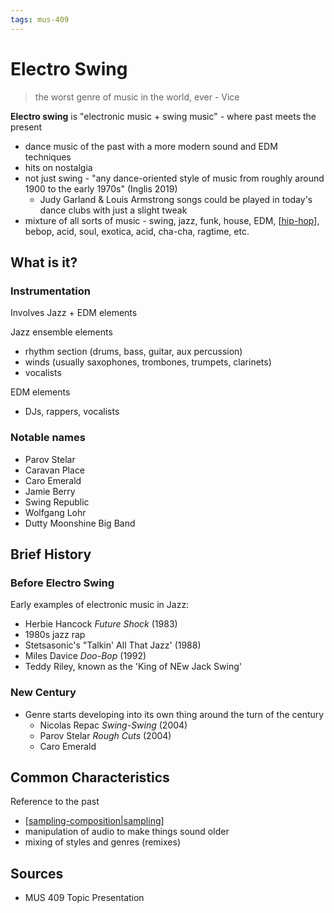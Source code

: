 ```yaml
---
tags: mus-409
---
```


# Electro Swing

> the worst genre of music in the world, ever - Vice

**Electro swing** is "electronic music + swing music" - where past meets the present

- dance music of the past with a more modern sound and EDM techniques
- hits on nostalgia
- not just swing - "any dance-oriented style of music from roughly around 1900 to the early 1970s" (Inglis 2019)
  - Judy Garland & Louis Armstrong songs could be played in today's dance clubs with just a slight tweak
- mixture of all sorts of music - swing, jazz, funk, house, EDM, [[hip-hop]], bebop, acid, soul, exotica, acid, cha-cha, ragtime, etc.

## What is it?

### Instrumentation

Involves Jazz + EDM elements

Jazz ensemble elements

- rhythm section (drums, bass, guitar, aux percussion)
- winds (usually saxophones, trombones, trumpets, clarinets)
- vocalists

EDM elements

- DJs, rappers, vocalists

### Notable names

- Parov Stelar
- Caravan Place
- Caro Emerald
- Jamie Berry
- Swing Republic
- Wolfgang Lohr
- Dutty Moonshine Big Band

## Brief History

### Before Electro Swing

Early examples of electronic music in Jazz:

- Herbie Hancock _Future Shock_ (1983)
- 1980s jazz rap
- Stetsasonic's "Talkin' All That Jazz' (1988)
- Miles Davice _Doo-Bop_ (1992)
- Teddy Riley, known as the 'King of NEw Jack Swing'

### New Century

- Genre starts developing into its own thing around the turn of the century
  - Nicolas Repac _Swing-Swing_ (2004)
  - Parov Stelar _Rough Cuts_ (2004)
  - Caro Emerald

## Common Characteristics

Reference to the past

- [[sampling-composition|sampling]]
- manipulation of audio to make things sound older
- mixing of styles and genres (remixes)

## Sources

- MUS 409 Topic Presentation

[//begin]: # "Autogenerated link references for markdown compatibility"
[hip-hop]: hip-hop "Hip hop"
[sampling-composition|sampling]: sampling-composition "Sampling (composition)"
[//end]: # "Autogenerated link references"
